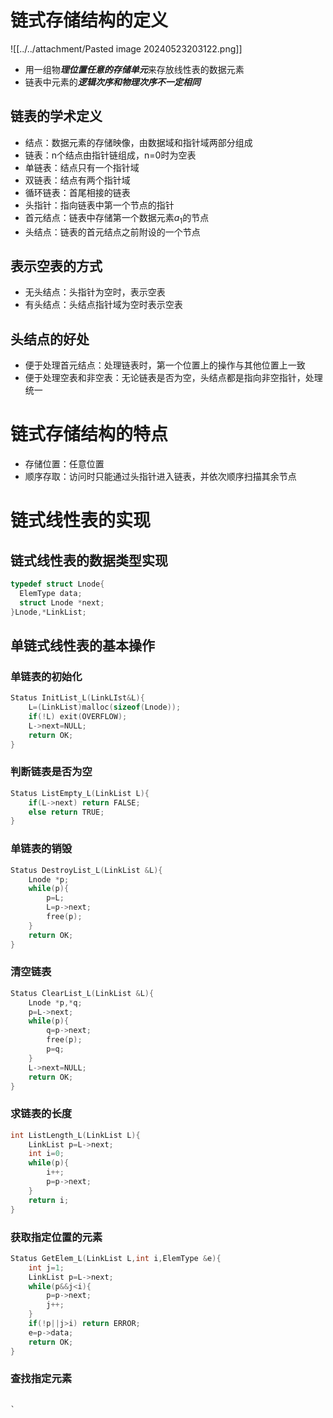 # 链式存储结构的定义

![[../../attachment/Pasted image 20240523203122.png]]

- 用一组物***理位置任意的存储单元***来存放线性表的数据元素
- 链表中元素的***逻辑次序和物理次序不一定相同***

## 链表的学术定义

- 结点：数据元素的存储映像，由数据域和指针域两部分组成
- 链表：n个结点由指针链组成，n=0时为空表
- 单链表：结点只有一个指针域
- 双链表：结点有两个指针域
- 循环链表：首尾相接的链表
- 头指针：指向链表中第一个节点的指针
- 首元结点：链表中存储第一个数据元素$a_{1}$的节点
- 头结点：链表的首元结点之前附设的一个节点

## 表示空表的方式

- 无头结点：头指针为空时，表示空表
- 有头结点：头结点指针域为空时表示空表

## 头结点的好处

- 便于处理首元结点：处理链表时，第一个位置上的操作与其他位置上一致
- 便于处理空表和非空表：无论链表是否为空，头结点都是指向非空指针，处理统一

# 链式存储结构的特点

- 存储位置：任意位置
- 顺序存取：访问时只能通过头指针进入链表，并依次顺序扫描其余节点

# 链式线性表的实现

## 链式线性表的数据类型实现


```c
typedef struct Lnode{
  ElemType data;
  struct Lnode *next;
}Lnode,*LinkList;
```


## 单链式线性表的基本操作

### 单链表的初始化

```C
Status InitList_L(LinkLIst&L){
    L=(LinkList)malloc(sizeof(Lnode));
    if(!L) exit(OVERFLOW);
    L->next=NULL;
    return OK;
}
```

### 判断链表是否为空

```C
Status ListEmpty_L(LinkList L){
    if(L->next) return FALSE;
    else return TRUE;
}
```

### 单链表的销毁

```C
Status DestroyList_L(LinkList &L){
    Lnode *p;
    while(p){
        p=L;
        L=p->next;
        free(p);
    }
    return OK;
}
```

### 清空链表

```C
Status ClearList_L(LinkList &L){
    Lnode *p,*q;
    p=L->next;
    while(p){
        q=p->next;
        free(p);
        p=q;
    }
    L->next=NULL;
    return OK;
}
```

### 求链表的长度

```C
int ListLength_L(LinkList L){
    LinkList p=L->next;
    int i=0;
    while(p){
        i++;
        p=p->next;
    }
    return i;
}
```

### 获取指定位置的元素

```C
Status GetElem_L(LinkList L,int i,ElemType &e){
    int j=1;
    LinkList p=L->next;
    while(p&&j<i){
        p=p->next;
        j++;
    }
    if(!p||j>i) return ERROR;
    e=p->data;
    return OK;
}
```

### 查找指定元素

```C
    
`